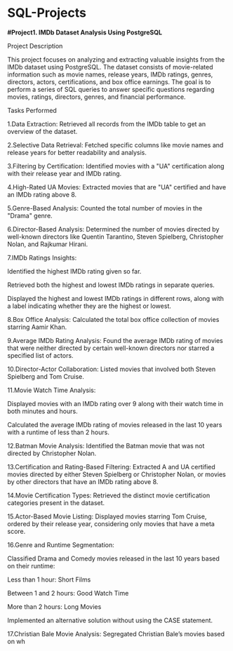 # SQL-Projects

**#Project1. IMDb Dataset Analysis Using PostgreSQL**

Project Description

This project focuses on analyzing and extracting valuable insights from the IMDb dataset using PostgreSQL. The dataset consists of movie-related information such as movie names, release years, IMDb ratings, genres, directors, actors, certifications, and box office earnings. The goal is to perform a series of SQL queries to answer specific questions regarding movies, ratings, directors, genres, and financial performance.

Tasks Performed

1.Data Extraction: Retrieved all records from the IMDb table to get an overview of the dataset.

2.Selective Data Retrieval: Fetched specific columns like movie names and release years for better readability and analysis.

3.Filtering by Certification: Identified movies with a "UA" certification along with their release year and IMDb rating.

4.High-Rated UA Movies: Extracted movies that are "UA" certified and have an IMDb rating above 8.

5.Genre-Based Analysis: Counted the total number of movies in the "Drama" genre.

6.Director-Based Analysis: Determined the number of movies directed by well-known directors like Quentin Tarantino, Steven Spielberg, Christopher Nolan, and Rajkumar Hirani.

7.IMDb Ratings Insights:

Identified the highest IMDb rating given so far.

Retrieved both the highest and lowest IMDb ratings in separate queries.

Displayed the highest and lowest IMDb ratings in different rows, along with a label indicating whether they are the highest or lowest.

8.Box Office Analysis: Calculated the total box office collection of movies starring Aamir Khan.

9.Average IMDb Rating Analysis: Found the average IMDb rating of movies that were neither directed by certain well-known directors nor starred a specified list of actors.

10.Director-Actor Collaboration: Listed movies that involved both Steven Spielberg and Tom Cruise.

11.Movie Watch Time Analysis:

Displayed movies with an IMDb rating over 9 along with their watch time in both minutes and hours.

Calculated the average IMDb rating of movies released in the last 10 years with a runtime of less than 2 hours.

12.Batman Movie Analysis: Identified the Batman movie that was not directed by Christopher Nolan.

13.Certification and Rating-Based Filtering: Extracted A and UA certified movies directed by either Steven Spielberg or Christopher Nolan, or movies by other directors that have an IMDb rating above 8.

14.Movie Certification Types: Retrieved the distinct movie certification categories present in the dataset.

15.Actor-Based Movie Listing: Displayed movies starring Tom Cruise, ordered by their release year, considering only movies that have a meta score.

16.Genre and Runtime Segmentation:

Classified Drama and Comedy movies released in the last 10 years based on their runtime:

Less than 1 hour: Short Films

Between 1 and 2 hours: Good Watch Time

More than 2 hours: Long Movies

Implemented an alternative solution without using the CASE statement.

17.Christian Bale Movie Analysis: Segregated Christian Bale’s movies based on wh
